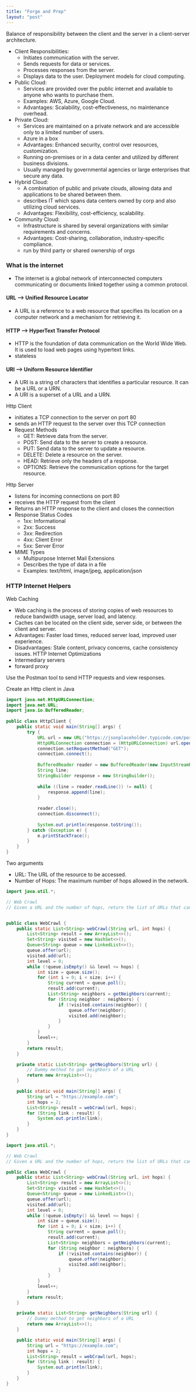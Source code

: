 ```yaml
---
title: "Forge and Prep"
layout: "post"
---
```



Balance of responsibility between the client and the server in a client-server architecture.

* Client Responsibilities:
  * Initiates communication with the server.
  * Sends requests for data or services.
  * Processes responses from the server.
  * Displays data to the user.
Deployment models for cloud computing.
* Public Cloud:
  * Services are provided over the public internet and available to anyone who wants to purchase them.
  * Examples: AWS, Azure, Google Cloud.
  * Advantages: Scalability, cost-effectiveness, no maintenance overhead.
* Private Cloud:
  * Services are maintained on a private network and are accessible only to a limited number of users.
  * Azure in a box
  * Advantages: Enhanced security, control over resources, customization.
  * Running on-premises or in a data center and utilized by different business divisions.
  * Usually managed by governmental agencies or large enterprises that secure any data.
* Hybrid Cloud: 
  * A combination of public and private clouds, allowing data and applications to be shared between them.
  * describes IT which spans data centers owned by corp and also utilizing cloud services.
  * Advantages: Flexibility, cost-efficiency, scalability.
* Community Cloud: 
  * Infrastructure is shared by several organizations with similar requirements and concerns.
  * Advantages: Cost-sharing, collaboration, industry-specific compliance.
  * run by third party or shared ownership of orgs


### What is the internet
* The internet is a global network of interconnected computers communicating or documents linked together using a common protocol.
#### URL --> Unified Resource Locator
* A URL is a reference to a web resource that specifies its location on a computer network and a mechanism for retrieving it.

#### HTTP --> HyperText Transfer Protocol
* HTTP is the foundation of data communication on the World Wide Web. It is used to load web pages using hypertext links.
* stateless

#### URI --> Uniform Resource Identifier
* A URI is a string of characters that identifies a particular resource. It can be a URL or a URN.
* A URI is a superset of a URL and a URN.


Http Client
* initiates a TCP connection to the server on port 80
* sends an HTTP request to the server over this TCP connection
* Request Methods
  * GET: Retrieve data from the server.
  * POST: Send data to the server to create a resource.
  * PUT: Send data to the server to update a resource.
  * DELETE: Delete a resource on the server.
  * HEAD: Retrieve only the headers of a response.
  * OPTIONS: Retrieve the communication options for the target resource.

Http Server
* listens for incoming connections on port 80
* receives the HTTP request from the client
* Returns an HTTP response to the client and closes the connection
* Response Status Codes
  * 1xx: Informational
  * 2xx: Success
  * 3xx: Redirection
  * 4xx: Client Error
  * 5xx: Server Error
* MIME Types
  * Multipurpose Internet Mail Extensions
  * Describes the type of data in a file
  * Examples: text/html, image/jpeg, application/json

### HTTP Internet Helpers
Web Caching
* Web caching is the process of storing copies of web resources to reduce bandwidth usage, server load, and latency.
* Caches can be located on the client side, server side, or between the client and server.
* Advantages: Faster load times, reduced server load, improved user experience.
* Disadvantages: Stale content, privacy concerns, cache consistency issues.
HTTP Internet Optimizations
* Intermediary servers
* forward proxy

Use the Postman tool to send HTTP requests and view responses.


Create an Http client in Java
```java
import java.net.HttpURLConnection;
import java.net.URL;
import java.io.BufferedReader;
    
public class HttpClient {
    public static void main(String[] args) {
        try {
            URL url = new URL("https://jsonplaceholder.typicode.com/posts/1");
            HttpURLConnection connection = (HttpURLConnection) url.openConnection();
            connection.setRequestMethod("GET");
            connection.connect();
    
            BufferedReader reader = new BufferedReader(new InputStreamReader(connection.getInputStream()));
            String line;
            StringBuilder response = new StringBuilder();
    
            while ((line = reader.readLine()) != null) {
                response.append(line);
            }
    
            reader.close();
            connection.disconnect();
    
            System.out.println(response.toString());
        } catch (Exception e) {
            e.printStackTrace();
        }
    }
}
```

Two arguments
* URL: The URL of the resource to be accessed.
* Number of Hops: The maximum number of hops allowed in the network.

```java
import java.util.*;

// Web Crawl
// Given a URL and the number of hops, return the list of URLs that can be visited within the specified number of hops.


public class WebCrawl {
    public static List<String> webCrawl(String url, int hops) {
        List<String> result = new ArrayList<>();
        Set<String> visited = new HashSet<>();
        Queue<String> queue = new LinkedList<>();
        queue.offer(url);
        visited.add(url);
        int level = 0;
        while (!queue.isEmpty() && level <= hops) {
            int size = queue.size();
            for (int i = 0; i < size; i++) {
                String current = queue.poll();
                result.add(current);
                List<String> neighbors = getNeighbors(current);
                for (String neighbor : neighbors) {
                    if (!visited.contains(neighbor)) {
                        queue.offer(neighbor);
                        visited.add(neighbor);
                    }
                }
            }
            level++;
        }
        return result;
    }

    private static List<String> getNeighbors(String url) {
        // Dummy method to get neighbors of a URL
        return new ArrayList<>();
    }

    public static void main(String[] args) {
        String url = "https://example.com";
        int hops = 2;
        List<String> result = webCrawl(url, hops);
        for (String link : result) {
            System.out.println(link);
        }
    }
}
```

```java
import java.util.*;

// Web Crawl
// Given a URL and the number of hops, return the list of URLs that can be visited within the specified number of hops.

public class WebCrawl {
    public static List<String> webCrawl(String url, int hops) {
        List<String> result = new ArrayList<>();
        Set<String> visited = new HashSet<>();
        Queue<String> queue = new LinkedList<>();
        queue.offer(url);
        visited.add(url);
        int level = 0;
        while (!queue.isEmpty() && level <= hops) {
            int size = queue.size();
            for (int i = 0; i < size; i++) {
                String current = queue.poll();
                result.add(current);
                List<String> neighbors = getNeighbors(current);
                for (String neighbor : neighbors) {
                    if (!visited.contains(neighbor)) {
                        queue.offer(neighbor);
                        visited.add(neighbor);
                    }
                }
            }
            level++;
        }
        return result;
    }

    private static List<String> getNeighbors(String url) {
        // Dummy method to get neighbors of a URL
        return new ArrayList<>();
    }

    public static void main(String[] args) {
        String url = "https://example.com";
        int hops = 2;
        List<String> result = webCrawl(url, hops);
        for (String link : result) {
            System.out.println(link);
        }
    }
}
```
